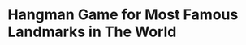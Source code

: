 <!DOCTYPE html>
<html>
<head>
    <title>Hangman!</title>
</head>
<body>
    <h1> Hangman Game for Most Famous Landmarks in The World</h1>
    <script type="text/javascript">
    //An array of words

    var words = ["eiffel tower", "big ben", "leaning tower of pisa", "colosseum", "empire state building", "hollywood", "golden Gate Bridge", "tokyo tower", "london eye", "the great wall"]

    //Pick a random word from the words array

    var word = words[Math.floor(Math.random() * words.length)]
    console.log("Random word is: " + word)

    //Answer array 

    var answerArray = []
    for (var i = 0; i < word.length; i++) {
        answerArray[i] = "_"
    }

    var remainingLetters = word.length
    var guesses = 10;

    //The Game Loop

    while (remainingLetters > 0 && guesses > 0) {
        //Show the player their progress
        alert(answerArray.join(" "))

        //Get a guess from the player

        var guess = prompt("Guess a letter, or click cancel to stop playing.")
        if (guess === null) {
            //Exit the game
            break
        } else if (guess.length !== 1) {
// console.log("answerArray2 = " + answerArray)
            alert("Please enter a single letter.")
        } else {
            guesses--
            guess = guess.toLowerCase()
            for (var j = 0; j <word.length; j++) {
            //Update the game state with the guess
            	if (word[j] === guess && answerArray[j] === "_") {
                answerArray[j] = guess
                remainingLetters--
                    }
                }
            }
        }
        //End of the game loop

        //Show answer and congratulate the player
        alert(answerArray.join(" "))

	    if (guesses > 0) {
	      alert("Good job! The answer was " + word + ".")
	    } else {
	      alert("Too bad! The answer was " + word + ".")
	    }
    </script>
</body>

</html>
